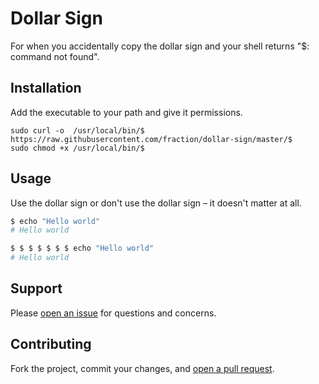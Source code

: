 Dollar Sign
=============================

For when you accidentally copy the dollar sign and your shell returns "$: command not found".

## Installation

Add the executable to your path and give it permissions.

```
sudo curl -o  /usr/local/bin/$ https://raw.githubusercontent.com/fraction/dollar-sign/master/$
sudo chmod +x /usr/local/bin/$
```

## Usage

Use the dollar sign or don't use the dollar sign – it doesn't matter at all.

```sh
$ echo "Hello world"
# Hello world

$ $ $ $ $ $ $ echo "Hello world"
# Hello world
```

## Support

Please [open an issue](https://github.com/fraction/dollar-sign/new) for questions and concerns.

## Contributing

Fork the project, commit your changes, and [open a pull request](https://github.com/fraction/dollar-sign/compare/).
